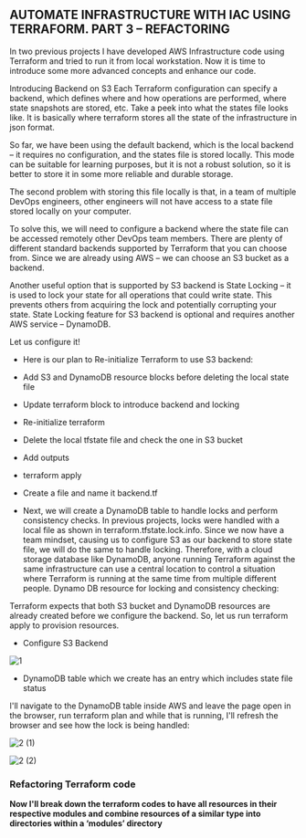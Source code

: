 ## AUTOMATE INFRASTRUCTURE WITH IAC USING TERRAFORM. PART 3 – REFACTORING


In two previous projects I have developed AWS Infrastructure code using Terraform and tried to run it from local workstation.
Now it is time to introduce some more advanced concepts and enhance our code.


Introducing Backend on S3
Each Terraform configuration can specify a backend, which defines where and how operations are performed, where state snapshots are stored, etc.
Take a peek into what the states file looks like. It is basically where terraform stores all the state of the infrastructure in json format.

So far, we have been using the default backend, which is the local backend – it requires no configuration, and the states file is stored locally. This mode can be suitable for learning purposes, but it is not a robust solution, so it is better to store it in some more reliable and durable storage.

The second problem with storing this file locally is that, in a team of multiple DevOps engineers, other engineers will not have access to a state file stored locally on your computer.

To solve this, we will need to configure a backend where the state file can be accessed remotely other DevOps team members. There are plenty of different standard backends supported by Terraform that you can choose from. Since we are already using AWS – we can choose an S3 bucket as a backend.

Another useful option that is supported by S3 backend is State Locking – it is used to lock your state for all operations that could write state. This prevents others from acquiring the lock and potentially corrupting your state. State Locking feature for S3 backend is optional and requires another AWS service – DynamoDB.

Let us configure it!

- Here is our plan to Re-initialize Terraform to use S3 backend:

- Add S3 and DynamoDB resource blocks before deleting the local state file
- Update terraform block to introduce backend and locking
- Re-initialize terraform
- Delete the local tfstate file and check the one in S3 bucket
- Add outputs
- terraform apply



- Create a file and name it backend.tf 


- Next, we will create a DynamoDB table to handle locks and perform consistency checks. In previous projects, locks were handled with a local file as shown in terraform.tfstate.lock.info. Since we now have a team mindset, causing us to configure S3 as our backend to store state file, we will do the same to handle locking. Therefore, with a cloud storage database like DynamoDB, anyone running Terraform against the same infrastructure can use a central location to control a situation where Terraform is running at the same time from multiple different people.
Dynamo DB resource for locking and consistency checking:


Terraform expects that both S3 bucket and DynamoDB resources are already created before we configure the backend. So, let us run terraform apply to provision resources.

- Configure S3 Backend

![1](https://user-images.githubusercontent.com/93729559/171876353-a46e3ba8-b8ec-4fcc-8fbc-2b7528c4978d.png)



- DynamoDB table which we create has an entry which includes state file status


I'll navigate to the DynamoDB table inside AWS and leave the page open in the browser, run terraform plan and while that is running, I'll refresh the browser and see how the lock is being handled:


![2 (1)](https://user-images.githubusercontent.com/93729559/171876365-0c1326a0-b68b-4920-8b11-5ae36efa8b34.png)

![2 (2)](https://user-images.githubusercontent.com/93729559/171876370-4aa977fe-b9aa-40ab-a1f1-46d0f4a24507.png)


### Refactoring Terraform code

**Now I'll break down the terraform codes to have all resources in their respective modules and combine resources of a similar type into directories within a ‘modules’ directory**
































